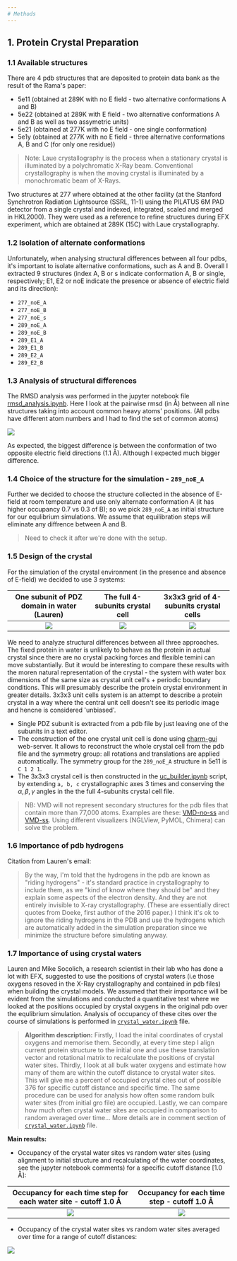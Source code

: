 ```yaml
---
# Methods
---
```


## 1. Protein Crystal Preparation

### 1.1 Available structures

There are 4 pdb structures that are deposited to protein data bank as the result of the Rama's paper:
 - 5e11 (obtained at 289K with no E field - two alternative conformations A and B)
 - 5e22 (obtained at 289K with E field - two alternative conformations A and B as well as two assymetric units)
 - 5e21 (obtained at 277K with no E field - one single conformation)
 - 5e1y (obtained at 277K with no E field - three alternative conformations A, B and C (for only one residue))


> Note: Laue crystallography is the process when a stationary crystal is illuminated by a polychromatic X-Ray beam.
> Conventional crystallography is when the moving crystal is illuminated by a monochromatic beam of X-Rays.

Two structures at 277 where obtained at the other facility (at the Stanford Synchrotron Radiation Lightsource (SSRL, 11-1) using the PILATUS 6M PAD detector from a single crystal and indexed, integrated, scaled and merged in HKL2000). They were used as a reference to refine structures during EFX experiment, which are obtained at 289K (15C) with Laue crystallography.

### 1.2 Isolation of alternate conformations

Unfortunately, when analysing structural differences between all four pdbs, it's important to isolate alternative conformations, such as A and B. Overall I extracted 9 structures (index A, B or s indicate conformation A, B or single, respectively; E1, E2 or noE indicate the presence or absence of electric field and its direction):

- `277_noE_A`
- `277_noE_B`
- `277_noE_s`
- `289_noE_A`
- `289_noE_B`
- `289_E1_A`
- `289_E1_B`
- `289_E2_A`
- `289_E2_B`

### 1.3 Analysis of structural differences

 The RMSD analysis was performed in the jupyter notebook file [rmsd_analysis.ipynb](rmsd_analysis.ipynb). Here I look at the pairwise rmsd (in Å) between all nine structures taking into account common heavy atoms' positions. (All pdbs have different atom numbers and I had to find the set of common atoms)

 ![](pics/rmsd_heavy.png)

As expected, the biggest difference is between the conformation of two opposite electric field directions (1.1 Å). Although I expected much bigger difference. 

### 1.4 Choice of the structure for the simulation - `289_noE_A`

Further we decided to choose the structure collected in the absence of E-field at room temperature and use only alternate conformation A (it has higher occupancy 0.7 vs 0.3 of B); so we pick `289_noE_A` as initial structure for our equlibrium simulations. We assume that equilibration steps will eliminate any diffrence between A and B.

> Need to check it after we're done with the setup.


### 1.5 Design of the crystal

For the simulation of the crystal environment (in the presence and absence of E-field) we decided to use 3 systems: 


| One subunit of PDZ domain in water (Lauren)            |  The full 4-subunits crystal cell | 3x3x3 grid of 4-subunits crystal cells |
:-------------------------:|:-------------------------:|:-------------------------: 
![](pics/1_su.png) | ![](pics/1uc.png) | ![](pics/27uc.png) 


We need to analyze structural differences between all three approaches. The fixed protein in water is unlikely to behave as the protein in actual crystal since there are no crystal packing forces and flexible temini can move substantially. But it would be interesting to compare these results with the moren natural representation of the crystal - the system with water box dimensions of the same size as crystal unit cell's + periodic boundary conditions. This will presumably describe the protein crystal environment in greater details. 3x3x3 unit cells system is an attempt to describe a protein crystal in a way where the central unit cell doesn't see its periodic image and hencne is considered 'unbiased'. 

- Single PDZ subunit is extracted from a pdb file by just leaving one of the subunits in a text editor.
- The construction of the one crystal unit cell is done using [charm-gui](http://www.charmm-gui.org/) web-server. It allows to reconstruct the whole crystal cell from the pdb file and the symmetry group: all rotations and translations are applied automatically. The symmetry group for the `289_noE_A` structure in 5e11 is `C 1 2 1`.
- The 3x3x3 crystal cell is then constructed in the [uc_builder.ipynb](uc_builder.ipynb) script, by extending `a, b, c` crystallographic axes 3 times and conserving the $\alpha, \beta, \gamma$ angles in the the full 4-subunits crystal cell file.  

> NB: VMD will not represent secondary structures for the pdb files that contain more than 77,000 atoms. Examples are these: [VMD-no-ss](charm-gui/78000_at_noss.pdb) and [VMD-ss](charm-gui/76000_at_ss.pdb). Using different visualizers (NGLView, PyMOL, Chimera) can solve the problem.

### 1.6 Importance of pdb hydrogens

Citation from Lauren's email: 

> By the way, I'm told that the hydrogens in the pdb are known as "riding hydrogens" - it's standard practice in crystallography to include them, as we "kind of know where they should be" and they explain some aspects of the electron density. And they are not entirely invisible to X-ray crystallography. (These are essentially direct quotes from Doeke, first author of the 2016 paper.) 
I think it's ok to ignore the riding hydrogens in the PDB and use the hydrogens which are automatically added in the simulation preparation since we minimize the structure before simulating anyway.


### 1.7 Importance of using crystal waters

Lauren and Mike Socolich, a research scientist in their lab who has done a lot with EFX, suggested to use the positions of crystal waters (i.e those oxygens resoved in the X-Ray crystallography and contained in pdb files) when building the crystal models. We assumed that their importance will be evident from the simulations and conducted a quantitative test where we looked at the positions occupied by crystal oxygens in the original pdb over the equlibrium simulation. Analysis of occupancy of these cites over the course of simulations is performed in [`crystal_water.ipynb`](crystal_water.ipynb) file. 

> **Algorithm description:** Firstly, I load the inital coordinates of crystal oxygens and memorise them. Secondly, at every time step I align current protein structure to the initial one and use these translation vector and rotational matrix to recalculate the positions of crystal water sites. Thirdly, I look at all bulk water oxygens and estimate how many of them are within the cutoff distance to crystal water sites. This will give me a percent of occupied crystal cites out of possible 376 for specific cutoff distance and specific time. The same procedure can be used for analysis how often some random bulk water sites (from initial gro file) are occupied. Lastly, we can compare how much often crystal water sites are occupied in comparison to random averaged over time... More details are in comment section of [`crystal_water.ipynb`](crystal_water.ipynb) file.

**Main results:**

- Occupancy of the crystal water sites vs random water sites (using alignment to initial structure and recalculating of the water coordinates, see the jupyter notebook comments) for a specific cutoff distance [1.0 Å]:

| Occupancy for each time step for each water site  - cutoff 1.0 Å |  Occupancy for each time step - cutoff 1.0 Å|
:-------------------------:|:-------------------------:
![](pics/timeseries.png) | ![](pics/occ1a.png) 

- Occupancy of the crystal water sites vs random water sites averaged over time for a range of cutoff distances:

![](pics/occupancy.png)  



